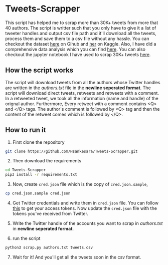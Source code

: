 # Tweets-Scrapper

This script has helped me to scrap more than 30K+ tweets from more that 40 authors. The script is writter such that you only have to give it a list of tweeter handles and output csv file path and it'll download all the tweets, process them and save them to a csv file without any hassle. You can checkout the dataset [here](https://github.com/Hsankesara/The-Tweets-of-Wisdom/blob/master/A%20comprehensive%20study%20of%20wisdom.ipynb) on Gihub and [her](https://www.kaggle.com/hsankesara/the-tweets-of-wisdom) on Kaggle. Also, I have did a comprehensive data analysis which you can find [here](https://www.kaggle.com/hsankesara/a-comprehensive-study-of-wisdom). You can also checkout the jupyter notebook I have used to scrap 30K+ tweets [here](The_Wisdom_Scrapper.ipynb).

## How the script works

The script will download tweets from all the authors whose Twitter handles are written in the _authors.txt_ file in the **newline seperated format**. The script will download direct tweets, retweets and retweets with a comment. In a retweeted tweet, we took all the information (name and handle) of the orignal author. Furthermore, Every retweet with a comment contains &lt;Q&gt; and &lt;/Q&gt; tags. The author's comment is followed by &lt;Q&gt; tag and then the content of the retweet comes which is followed by &lt;/Q&gt;.

## How to run it

1. First clone the repository

```bash
git clone https://github.com/Hsankesara/Tweets-Scrapper.git
```

2. Then download the requirements

```bash
cd Tweets-Scrapper
pip3 install -r requirements.txt
```

3. Now, create `cred.json` file which is the copy of `cred.json.sample`,

```bash
cp cred.json.sample cred.json
```

4. Get Twitter credentials and write them in `cred.json` file. You can follow [this](https://www.slickremix.com/docs/how-to-get-api-keys-and-tokens-for-twitter/) to get your access tokens.
   Now update the `cred.json` file with the tokens you've received from Twitter.

5. Write the Twitter handle of the accounts you want to scrap in _authors.txt_ in **newline seperated format**.

6. run the script

```bash
python3 scrap.py authors.txt tweets.csv
```

7. Wait for it! And you'll get all the tweets soon in the csv format.

